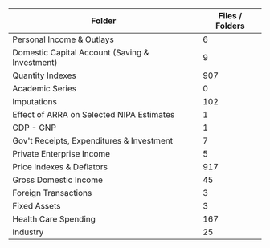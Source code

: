 | Folder                                         |   Files / Folders |
|------------------------------------------------|-------------------|
| Personal Income & Outlays                      |                 6 |
| Domestic Capital Account (Saving & Investment) |                 9 |
| Quantity Indexes                               |               907 |
| Academic Series                                |                 0 |
| Imputations                                    |               102 |
| Effect of ARRA on Selected NIPA Estimates      |                 1 |
| GDP - GNP                                      |                 1 |
| Gov't Receipts, Expenditures & Investment      |                 7 |
| Private Enterprise Income                      |                 5 |
| Price Indexes & Deflators                      |               917 |
| Gross Domestic Income                          |                45 |
| Foreign Transactions                           |                 3 |
| Fixed Assets                                   |                 3 |
| Health Care Spending                           |               167 |
| Industry                                       |                25 |